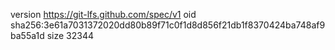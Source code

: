 version https://git-lfs.github.com/spec/v1
oid sha256:3e61a7031372020dd80b89f71c0f1d8d856f21db1f8370424ba748af9ba55a1d
size 32344
